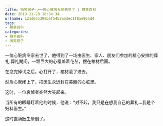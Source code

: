 ```yaml
---
title: 搞笑段子->一位心脏病专家去世了 | 糗事百科
date: 2019-11-28 18:34:34
urlname: 121d665399baf5458aadec1f8ae90ad4
tags: 
- 糗事百科
categories:
- 糗事百科
- 搞笑段子
---
```

一位心脏病专家去世了，他得到了一场由医生、家人、朋友们参加的精心安排的葬礼.葬礼期间，一颗巨大的心覆盖着花丛，摆在棺材后面。

在念完悼词之后，心打开了，棺材滚了进去。

然后心就闭上了，把医生永远封在美丽的心脏里。

这时，一位哀悼者突然大笑起来。

当所有的眼睛盯着他的时候，他说：“对不起，我只是在想我自己的葬礼…我是个妇科医生。”

这时直肠医生晕倒了。


